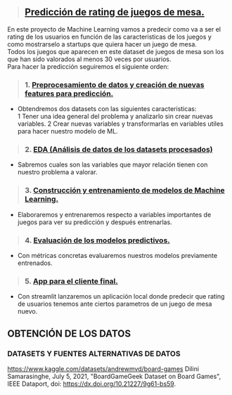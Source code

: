 >## [Predicción de rating de juegos de mesa.](https://github.com/Kuja182/Prediccion-sobre-juegos-de-mesa/tree/main)
En este proyecto de Machine Learning vamos a predecir como va a ser el rating de los usuarios en función de las caracteristicas de los juegos y como mostrarselo a startups que quiera hacer un juego de mesa.  
Todos los juegos que aparecen en este dataset de juegos de mesa son los que han sido valorados al menos 30 veces por usuarios.    
Para hacer la predicción seguiremos el siguiente orden:  
> ### 1. [Preprocesamiento de datos y creación de nuevas features para predicción.](https://github.com/Kuja182/Prediccion-sobre-juegos-de-mesa/blob/main/notebooks/01_Preprocesamiento.ipynb)  
- Obtendremos dos datasets con las siguientes caracteristicas:  
  1 Tener una idea general del problema y analizarlo sin crear nuevas variables.
  2 Crear nuevas variables y transformarlas en variables utiles para hacer nuestro modelo de ML.  
> ### 2. [EDA (Análisis de datos de los datasets procesados)](https://github.com/Kuja182/Prediccion-sobre-juegos-de-mesa/blob/main/notebooks/02_EDA.ipynb)    
- Sabremos cuales son las variables que mayor relación tienen con nuestro problema a valorar.  
> ### 3. [Construcción y entrenamiento de modelos de Machine Learning.](https://github.com/Kuja182/Prediccion-sobre-juegos-de-mesa/blob/main/notebooks/03_Entrenamiento_Modelo.ipynb)       
- Elaboraremos y entrenaremos respecto a variables importantes de juegos para ver su predicción y después entrenarlas.  
> ### 4. [Evaluación de los modelos predictivos.](https://github.com/Kuja182/Prediccion-sobre-juegos-de-mesa/blob/main/notebooks/04_Evaluacion_Modelo.ipynb)    
- Con métricas concretas evaluaremos nuestros modelos previamente entrenados.  
> ### 5. [App para el cliente final.](https://github.com/Kuja182/Prediccion-sobre-juegos-de-mesa/tree/main/app)  
- Con streamlit lanzaremos un aplicación local donde predecir que rating de usuarios tenemos ante ciertos parametros de un juego de mesa nuevo.
## OBTENCIÓN DE LOS DATOS
### DATASETS Y FUENTES ALTERNATIVAS DE DATOS
https://www.kaggle.com/datasets/andrewmvd/board-games
Dilini Samarasinghe, July 5, 2021, "BoardGameGeek Dataset on Board Games", IEEE Dataport, doi: https://dx.doi.org/10.21227/9g61-bs59.
